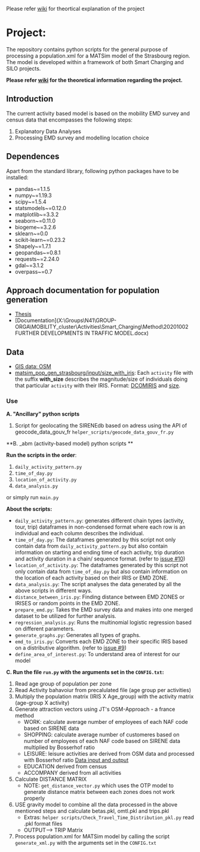 Please refer [wiki](https://eif-gitlab.eifer.kit.edu/traffic_mod/matsim_pop_gen_strasbourg/-/wikis/0.-Introduction) for theortical explanation of the project

# Project: 
The repository contains python scripts for the general purpose of processing a population.xml for a MATSim model of the Strasbourg region. 
The model is developed within a framework of both Smart Charging and SILO projects.

**Please refer [wiki](https://eif-gitlab.eifer.kit.edu/traffic_mod/matsim_pop_gen_strasbourg/-/wikis/0.-Introduction) for the theoretical information regarding the project.**

## Introduction
The current activity based model is based on the mobility EMD survey and census data that encompasses the following steps:
1. Explanatory Data Analyses
2. Processing EMD survey and modelling location choice

## Dependences
Apart from the standard library, following python packages have to be installed:
- pandas~=1.1.5
- numpy~=1.19.3
- scipy~=1.5.4
- statsmodels~=0.12.0
- matplotlib~=3.3.2
- seaborn~=0.11.0
- biogeme~=3.2.6
- sklearn~=0.0
- scikit-learn~=0.23.2
- Shapely~=1.7.1
- geopandas~=0.8.1
- requests~=2.24.0
- gdal~=3.1.2
- overpass~=0.7

## Approach documentation for population generation
* [Thesis](X:\Groups\N41\GROUP-ORGA\MOBILITY_cluster\Activities\Traffic_model\a_matsim_pop_gen\matsim_pop_gen_PRIME\_info\_Jordan_thesis.pdf)
* [Documentation](X:\Groups\N41\GROUP-ORGA\MOBILITY_cluster\Activities\Smart_Charging\Method\20201002 FURTHER DEVELOPMENTS IN TRAFFIC MODEL.docx)

## Data 
* [GIS data: OSM](X:\Groups\N41\GROUP-ORGA\MOBILITY_cluster\Activities\PRIME\Defining_study_area\GIS_data)
* [matsim_pop_gen_strasbourg/input/size_with_iris](https://eif-gitlab.eifer.kit.edu/traffic_mod/matsim_pop_gen_strasbourg/-/tree/student/input/size_with_iris): Each `activity` file with the suffix **with_size** describes the magnitude/size of individuals doing that particular `activity` with their IRIS.  Format: <u>DCOMIRIS</u> and <u>size</u>.

### Use ###
**A. "Ancillary" python scripts**

   1. Script for geolocating the SIRENEdb based on adress using the API of geocode_data_gouv_fr `helper_scripts/geocode_data_gouv_fr.py`

**B. _abm (activity-based model) python scripts **

**Run the scripts in the order**:

1. `daily_activity_pattern.py`
  2. `time_of_day.py`
  3. `location_of_activity.py`
  4. `data_analysis.py` 

or simply run `main.py`

**About the scripts:**

- `daily_activity_pattern.py`: generates different chain types (activity, tour, trip) dataframes in non-condensed format where each row is an individual and each column describes the individual. 
- `time_of_day.py`: The dataframes generated by this script not only contain data from `daily_activity_pattern.py` but also contain information on starting and ending time of each activity, trip duration and activity duration in a chain/ sequence format. (refer to [issue #10](https://eif-gitlab.eifer.kit.edu/traffic_mod/matsim_pop_gen_strasbourg/-/issues/10))
- `location_of_activity.py`: The dataframes generated by this script not only contain data from `time_of_day.py` but also contain information on the location of each activity based on their IRIS or EMD ZONE. 
- `data_analysis.py`: The script analyses the data generated by all the above scripts in different ways.
- `distance_between_iris.py`: Finding distance between EMD ZONES or IRISES or random points in the EMD ZONE. 
- `prepare_emd.py`: Takes the EMD survey data and makes into one merged dataset to be utilized for further analysis. 
- `regression_analysis.py`: Runs the multinomial logistic regression based on different parameters. 
- `generate_graphs.py`: Generates all types of graphs. 
- `emd_to_iris.py`: Converts each EMD ZONE to their specific IRIS based on a distributive algorithm. (refer to [issue #9](https://eif-gitlab.eifer.kit.edu/traffic_mod/matsim_pop_gen_strasbourg/-/issues/9))
- `define_area_of_interest.py`: To understand area of interest for our model

**C. Run the file `run.py` with the arguments set in the `CONFIG.txt`:**

1. Read age group of population per zone 
2. Read Activity bahavoiur from precalulated file (age group per activities)
3. Multiply the population matrix (IRIS X Age_group) with the activity matrix (age-group X activity)
4. Generate attraction vectors using JT's OSM-Approach - a france method
    * WORK: calculate average number of employees of each NAF code based on SIRENE data
    * SHOPPING: calculate average number of customeres based on number of employees of each NAF code based on SIRENE data multiplied by Bosserhof ratio
    * LEISURE: leisure activities are derived from OSM data and processed with Bosserhof ratio
    [Data input and output](X:\Groups\N41\GROUP-ORGA\MOBILITY_cluster\Activities\PRIME\Defining_study_area\GIS_data\_PRIME_data\Leisure_activities)
    * EDUCATION derived from census
    * ACCOMPANY derived from all activities
5. Calculate DISTANCE MATRIX
    * NOTE:  `get_distance_vector.py` which uses the OTP model to generate distance matrix between each zones does not work properly
6. USE gravity model to combine all the data processed in the above mentioned steps and calculate betas.pkl, omtl.pkl and trips.pkl 
    * Extras: `helper scripts/Check_Travel_Time_Distribution_pkl.py` read .pkl format files
    * OUTPUT--> TRIP Matrix
7. Process population.xml for MATSim model by calling the script `generate_xml.py` with the arguments set in the `CONFIG.txt`